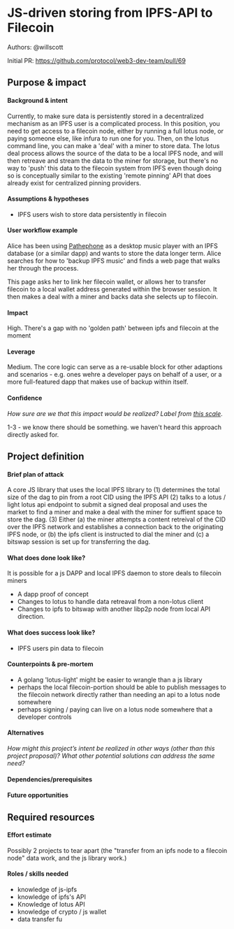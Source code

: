 # JS-driven storing from IPFS-API to Filecoin

Authors: @willscott

Initial PR: https://github.com/protocol/web3-dev-team/pull/69


## Purpose &amp; impact 
#### Background &amp; intent
<!--
Outline the status quo, including any relevant context on the problem you’re seeing that this project should solve. Wherever possible, include pains or problems that you’ve seen users experience to help motivate why solving this problem works towards top-line objectives. 
-->

Currently, to make sure data is persistently stored in a decentralized mechanism as an IPFS user is a complicated process.
In this position, you need to get access to a filecoin node, either by running a full lotus node, or paying someone else, like
infura to run one for you. Then, on the lotus command line, you can make a 'deal' with a miner to store data.
The lotus deal process allows the source of the data to be a local IPFS node, and will then retreave and stream the data
to the miner for storage, but there's no way to 'push' this data to the filecoin system from IPFS even though doing
so is conceptually similar to the existing 'remote pinning' API that does already exist for centralized pinning providers.

#### Assumptions &amp; hypotheses

* IPFS users wish to store data persistently in filecoin

#### User workflow example

Alice has been using [Pathephone](https://pathephone.github.io/) as a desktop music player with an IPFS database (or a similar dapp) and
wants to store the data longer term. Alice searches for how to 'backup IPFS music' and finds a web page that walks her through the process.

This page asks her to link her filecoin wallet, or allows her to transfer filecoin to a local wallet address generated within the browser session.
It then makes a deal with a miner and backs data she selects up to filecoin.

#### Impact
High. There's a gap with no 'golden path' between ipfs and filecoin at the moment

<!--
Explain why you have chosen this rating
What awesome potential impact/outcomes/results will we see if we nail this project?
-->

#### Leverage
Medium. The core logic can serve as a re-usable block for other adaptions and scenarios - e.g. ones wehre a developer pays on behalf of a user, or a more full-featured dapp that makes use of backup within itself.

<!-- Explain the opportunity or leverage point for our subsequent velocity/impact (e.g. by speeding up development, enabling more contributors, etc)
-->

#### Confidence
_How sure are we that this impact would be realized? Label from [this scale](https://medium.com/@nimay/inside-product-introduction-to-feature-priority-using-ice-impact-confidence-ease-and-gist-5180434e5b15)_.

<!--Explain why this rating-->
1-3 - we know there should be something. we haven't heard this approach directly asked for.


## Project definition
#### Brief plan of attack

A core JS library that uses the local IPFS library to
(1) determines the total size of the dag to pin from a root CID using the IPFS API
(2) talks to a lotus / light lotus api endpoint to submit a signed deal proposal and uses the market to find a miner and make a deal with the miner for suffient space to store the dag.
(3) Either 
    (a) the miner attempts a content retreival of the CID over the IPFS network and establishes a connection back to the originating IPFS node, or
    (b) the ipfs client is instructed to dial the miner and
    (c) a bitswap session is set up for transferring the dag.



#### What does done look like?

It is possible for a js DAPP and local IPFS daemon to store deals to filecoin miners

* A dapp proof of concept
* Changes to lotus to handle data retreaval from a non-lotus client
* Changes to ipfs to bitswap with another libp2p node from local API direction.


####  What does success look like?

* IPFS users pin data to filecoin

#### Counterpoints &amp; pre-mortem
* A golang 'lotus-light' might be easier to wrangle than a js library
* perhaps the local filecoin-portion should be able to publish messages to the filecoin network directly rather than needing an api to a lotus node somewhere
* perhaps signing / paying can live on a lotus node somewhere that a developer controls


#### Alternatives
_How might this project’s intent be realized in other ways (other than this project proposal)? What other potential solutions can address the same need?_

#### Dependencies/prerequisites
<!--List any other projects that are dependencies/prerequisites for this project that is being pitched.-->

#### Future opportunities
<!--What future projects/opportunities could this project enable?-->

## Required resources

#### Effort estimate
Possibly 2 projects to tear apart
(the "transfer from an ipfs node to a filecoin node" data work, and the js library work.)

#### Roles / skills needed

* knowledge of js-ipfs
* knowledge of ipfs's API
* Knowledge of lotus API
* knowledge of crypto / js wallet
* data transfer fu